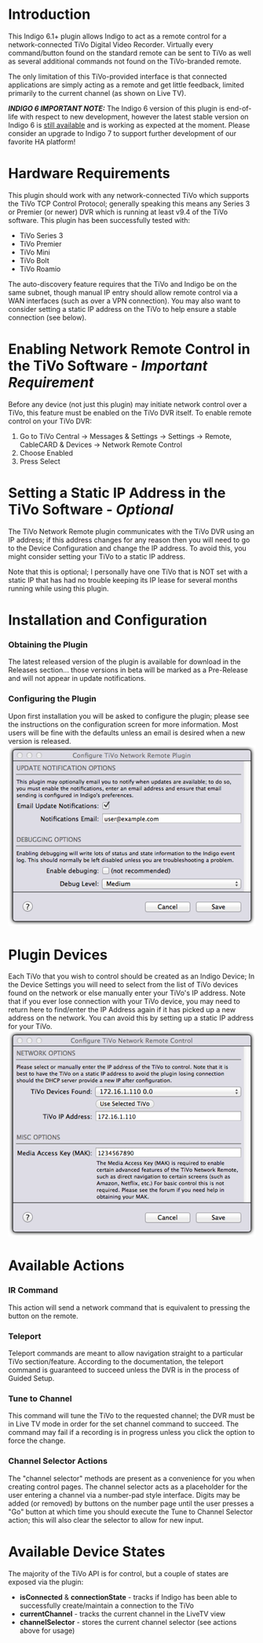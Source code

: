 # Introduction
This Indigo 6.1+ plugin allows Indigo to act as a remote control for a network-connected TiVo Digital Video Recorder. Virtually every command/button found on the standard remote can be sent to TiVo as well as several additional commands not found on the TiVo-branded remote.

The only limitation of this TiVo-provided interface is that connected applications are simply acting as a remote and get little feedback, limited primarily to the current channel (as shown on Live TV).

_**INDIGO 6 IMPORTANT NOTE:**_ The Indigo 6 version of this plugin is end-of-life with respect to new development, however the latest stable version on Indigo 6 is [still available](https://github.com/RogueProeliator/IndigoPlugin-TiVo-Network-Remote/releases/tag/v1.4.19) and is working as expected at the moment. Please consider an upgrade to Indigo 7 to support further development of our favorite HA platform!

# Hardware Requirements
This plugin should work with any network-connected TiVo which supports the TiVo TCP Control Protocol; generally speaking this means any Series 3 or Premier (or newer) DVR which is running at least v9.4 of the TiVo software. This plugin has been successfully tested with:

- TiVo Series 3
- TiVo Premier
- TiVo Mini
- TiVo Bolt
- TiVo Roamio

The auto-discovery feature requires that the TiVo and Indigo be on the same subnet, though manual IP entry should allow remote control via a WAN interfaces (such as over a VPN connection). You may also want to consider setting a static IP address on the TiVo to help ensure a stable connection (see below).

# Enabling Network Remote Control in the TiVo Software - *Important Requirement*
Before any device (not just this plugin) may initiate network control over a TiVo, this feature must be enabled on the TiVo DVR itself. To enable remote control on your TiVo DVR:
1. Go to TiVo Central -> Messages & Settings -> Settings -> Remote, CableCARD & Devices -> Network Remote Control
2. Choose Enabled
3. Press Select

# Setting a Static IP Address in the TiVo Software - *Optional*
The TiVo Network Remote plugin communicates with the TiVo DVR using an IP address; if this address changes for any reason then you will need to go to the Device Configuration and change the IP address. To avoid this, you might consider setting your TiVo to a static IP address.

Note that this is optional; I personally have one TiVo that is NOT set with a static IP that has had no trouble keeping its IP lease for several months running while using this plugin.

# Installation and Configuration
### Obtaining the Plugin
The latest released version of the plugin is available for download in the Releases section... those versions in beta will be marked as a Pre-Release and will not appear in update notifications.

### Configuring the Plugin
Upon first installation you will be asked to configure the plugin; please see the instructions on the configuration screen for more information. Most users will be fine with the defaults unless an email is desired when a new version is released.<br />
![](<Documentation/Doc-Images/PluginConfigurationScreen.png>)

# Plugin Devices
Each TiVo that you wish to control should be created as an Indigo Device; In the Device Settings you will need to select from the list of TiVo devices found on the network or else manually enter your TiVo's IP address. Note that if you ever lose connection with your TiVo device, you may need to return here to find/enter the IP Address again if it has picked up a new address on the network. You can avoid this by setting up a static IP address for your TiVo.<br />
![](<Documentation/Doc-Images/EditDeviceSettings.png>)

# Available Actions
### IR Command
This action will send a network command that is equivalent to pressing the button on the remote.

### Teleport
Teleport commands are meant to allow navigation straight to a particular TiVo section/feature. According to the documentation, the teleport command is guaranteed to succeed unless the DVR is in the process of Guided Setup.

### Tune to Channel
This command will tune the TiVo to the requested channel; the DVR must be in Live TV mode in order for the set channel command to succeed. The command may fail if a recording is in progress unless you click the option to force the change.

### Channel Selector Actions
The "channel selector" methods are present as a convenience for you when creating control pages. The channel selector acts as a placeholder for the user entering a channel via a number-pad style interface. Digits may be added (or removed) by buttons on the number page until the user presses a "Go" button at which time you should execute the Tune to Channel Selector action; this will also clear the selector to allow for new input.

# Available Device States
The majority of the TiVo API is for control, but a couple of states are exposed via the plugin:
- **isConnected** & **connectionState** - tracks if Indigo has been able to successfully create/maintain a connection to the TiVo
- **currentChannel** - tracks the current channel in the LiveTV view
- **channelSelector** - stores the current channel selector (see actions above for usage)